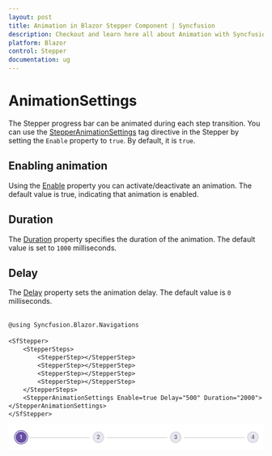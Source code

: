```yaml
---
layout: post
title: Animation in Blazor Stepper Component | Syncfusion
description: Checkout and learn here all about Animation with Syncfusion Blazor Stepper component in Blazor Server App and Blazor WebAssembly App.
platform: Blazor
control: Stepper
documentation: ug
---
```


# AnimationSettings

The Stepper progress bar can be animated during each step transition. You can use the [StepperAnimationSettings](https://help.syncfusion.com/cr/blazor/Syncfusion.Blazor.Navigations.StepperAnimationSettings.html) tag directive in the Stepper by setting the `Enable` property to `true`. By default, it is `true`.

## Enabling animation

Using the [Enable](https://help.syncfusion.com/cr/blazor/Syncfusion.Blazor.Navigations.StepperAnimationSettings.html#Syncfusion_Blazor_Navigations_StepperAnimationSettings_Enable) property you can activate/deactivate an animation. The default value is true, indicating that animation is enabled.

## Duration

The [Duration](https://help.syncfusion.com/cr/blazor/Syncfusion.Blazor.Navigations.StepperAnimationSettings.html#Syncfusion_Blazor_Navigations_StepperAnimationSettings_Duration) property specifies the duration of the animation. The default value is set to `1000` milliseconds.

## Delay

The [Delay](https://help.syncfusion.com/cr/blazor/Syncfusion.Blazor.Navigations.StepperAnimationSettings.html#Syncfusion_Blazor_Navigations_StepperAnimationSettings_Delay) property sets the animation delay. The default value is `0` milliseconds.

```cshtml

@using Syncfusion.Blazor.Navigations

<SfStepper>
    <StepperSteps>
        <StepperStep></StepperStep>
        <StepperStep></StepperStep>
        <StepperStep></StepperStep>
        <StepperStep></StepperStep>
    </StepperSteps>
    <StepperAnimationSettings Enable=true Delay="500" Duration="2000"></StepperAnimationSettings>
</SfStepper>

```

![Blazor Stepper Component with Animation](./images/Blazor-animation.png)